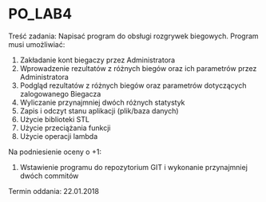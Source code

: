# PO_LAB4
Treść zadania:
Napisać program do obsługi rozgrywek biegowych.
Program musi umożliwiać:
1. Zakładanie kont biegaczy  przez Administratora
2. Wprowadzenie rezultatów z różnych biegów oraz ich parametrów przez Administratora
3. Podgląd rezultatów z różnych biegów oraz parametrów dotyczących zalogowanego Biegacza
4. Wyliczanie przynajmniej dwóch różnych statystyk
5. Zapis i odczyt stanu aplikacji (plik/baza danych)
6. Użycie biblioteki STL
7. Użycie przeciążania funkcji
8. Użycie operacji lambda

Na podniesienie oceny o +1:
1. Wstawienie programu do repozytorium GIT i wykonanie przynajmniej dwóch commitów

Termin oddania: 22.01.2018
